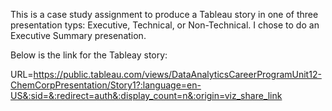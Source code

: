 This is a case study assignment to produce a Tableau story in one of three presentation typs: Executive, Technical, or Non-Technical. I chose to do an Executive Summary presenation.

Below is the link for the Tableay story:

URL=https://public.tableau.com/views/DataAnalyticsCareerProgramUnit12-ChemCorpPresentation/Story1?:language=en-US&:sid=&:redirect=auth&:display_count=n&:origin=viz_share_link
